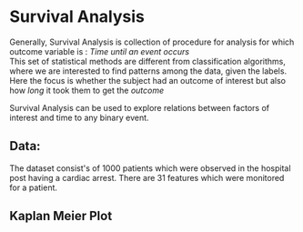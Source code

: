 # Survival Analysis

Generally, Survival Analysis is collection of procedure for analysis for which outcome variable is : *Time until an event  occurs*  \
This set of statistical methods are different from classification algorithms, where we are interested to find patterns among the data, given the labels. \
Here the focus is whether the subject had an outcome of interest but also how *long* it took them to get the *outcome* 

Survival Analysis can be used to explore relations between factors of interest and time to any binary event.

## Data:

The dataset consist's of 1000 patients which were observed in the hospital post having a cardiac arrest. 
There are 31 features which were monitored for a patient. 

## Kaplan Meier Plot



